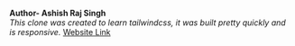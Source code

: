 **Author- Ashish Raj Singh**<br>
*This clone was created to learn tailwindcss, it was built pretty quickly and is responsive.*
[Website Link](https://xcloneusingtailwindcss.netlify.app/)